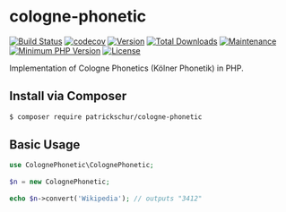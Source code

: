 # cologne-phonetic
[![Build Status](https://travis-ci.org/patrickschur/cologne-phonetic.svg?branch=master)](https://travis-ci.org/patrickschur/cologne-phonetic)
[![codecov](https://codecov.io/gh/patrickschur/cologne-phonetic/branch/master/graph/badge.svg)](https://codecov.io/gh/patrickschur/cologne-phonetic)
[![Version](https://img.shields.io/packagist/v/patrickschur/cologne-phonetic.svg?style=flat-square)](https://packagist.org/packages/patrickschur/cologne-phonetic)
[![Total Downloads](https://img.shields.io/packagist/dt/patrickschur/cologne-phonetic.svg?style=flat-square)](https://packagist.org/packages/patrickschur/cologne-phonetic)
[![Maintenance](https://img.shields.io/maintenance/yes/2017.svg?style=flat-square)](https://github.com/patrickschur/cologne-phonetic)
[![Minimum PHP Version](https://img.shields.io/badge/php-%3E%3D%207.1-FF.svg?style=flat-square)](http://php.net/)
[![License](https://img.shields.io/packagist/l/patrickschur/cologne-phonetic.svg?style=flat-square)](https://opensource.org/licenses/MIT)

Implementation of Cologne Phonetics (Kölner Phonetik) in PHP.

Install via Composer
-
```bash
$ composer require patrickschur/cologne-phonetic
```

Basic Usage
-
```php
use ColognePhonetic\ColognePhonetic;
 
$n = new ColognePhonetic;
 
echo $n->convert('Wikipedia'); // outputs "3412"
```